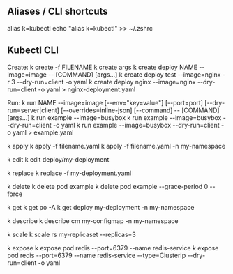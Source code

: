## Aliases / CLI shortcuts
alias k=kubectl
echo "alias k=kubectl" >> ~/.zshrc

## Kubectl CLI

Create:
k create -f FILENAME
k create <resourcetype> <resourename> args
k create deploy NAME --image=image -- [COMMAND] [args...]
  k create deploy test --image=nginx -r 3 --dry-run=client -o yaml
  k create deploy nginx --image=nginx --dry-run=client -o yaml > nginx-deployment.yaml

Run:
k run NAME --image=image [--env="key=value"] [--port=port] [--dry-run=server|client] [--overrides=inline-json] [--command] -- [COMMAND] [args...]
  k run example --image=busybox
  k run example --image=busybox --dry-run=client -o yaml
  k run example --image=busybox --dry-run=client -o yaml > example.yaml

k apply
  k apply -f filename.yaml
  k apply -f filename.yaml -n my-namespace

k edit
  k edit deploy/my-deployment

k replace
  k replace -f my-deployment.yaml

k delete
  k delete pod example
  k delete pod example --grace-period 0 --force

k get
  k get po -A
  k get deploy my-deployment -n my-namespace

k describe
  k describe cm my-configmap -n my-namespace

k scale
  k scale rs my-replicaset --replicas=3

k expose
  k expose pod redis --port=6379 --name redis-service
  k expose pod redis --port=6379 --name redis-service --type=ClusterIp --dry-run=client -o yaml
